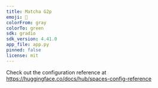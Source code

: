 ```yaml
---
title: Matcha G2p
emoji: 🦀
colorFrom: gray
colorTo: green
sdk: gradio
sdk_version: 4.41.0
app_file: app.py
pinned: false
license: mit
---
```


Check out the configuration reference at https://huggingface.co/docs/hub/spaces-config-reference
